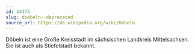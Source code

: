 ```yaml
---
id: 14375
slug: doebeln--deprecated
source_url: https://de.wikipedia.org/wiki/Döbeln
---
```


Döbeln ist eine Große Kreisstadt im sächsischen Landkreis Mittelsachsen. Sie ist auch als Stiefelstadt bekannt.

